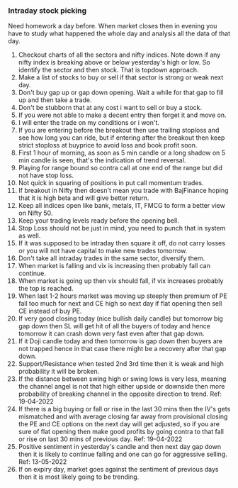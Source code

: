 ### Intraday stock picking

Need homework a day before. When market closes then in evening you have to study what happened the whole day and analysis all the data of that day.

1. Checkout charts of all the sectors and nifty indices. Note down if any nifty index is breaking above or below yesterday's high or low. So identify the sector and then stock. That is topdown approach.
2. Make a list of stocks to buy or sell if that sector is strong or weak next day.
3. Don't buy gap up or gap down opening. Wait a while for that gap to fill up and then take a trade.
4. Don't be stubborn that at any cost i want to sell or buy a stock.
5. If you were not able to make a decent entry then forget it and move on.
6. I will enter the trade on my conditions or i won't.
7. If you are entering before the breakout then use trailing stoploss and see how long you can ride, but if entering after the breakout then keep strict stoploss at buyprice to avoid loss and book profit soon.
8. First 1 hour of morning, as soon as 5 min candle or a long shadow on 5 min candle is seen, that's the indication of trend reversal.
9. Playing for range bound so contra call at one end of the range but did not have stop loss.
10. Not quick in squaring of positions in put call momentum trades.
11. If breakout in Nifty then doesn't mean you trade with BajFinance hoping that it is high beta and will give better return.
12. Keep all indices open like bank, metals, IT, FMCG to form a better view on Nifty 50.
13. Keep your trading levels ready before the opening bell.
14. Stop Loss should not be just in mind, you need to punch that in system as well.
15. If it was supposed to be intraday then square it off, do not carry losses or you will not have capital to make new trades tomorrow.
16. Don't take all intraday trades in the same sector, diversify them.
17. When market is falling and vix is increasing then probably fall can continue.
18. When market is going up then vix should fall, if vix increases probably the top is reached.
19. When last 1-2 hours market was moving up steeply then premium of PE fall too much for next and CE high so next day if flat opening then sell CE instead of buy PE.
20. If very good closing today (nice bullish daily candle) but tomorrow big gap down then SL will get hit of all the buyers of today and hence tomorrow it can crash down very fast even after that gap down.
21. If it Doji candle today and then tomorrow is gap down then buyers are not trapped hence in that case there might be a recovery after that gap down.
22. Support/Resistance when tested 2nd 3rd time then it is weak and high probability it will be broken.
23. If the distance between swing high or swing lows is very less, meaning the channel angel is not that high either upside or downside then more probability of breaking channel in the opposite direction to trend. Ref: 19-04-2022
24. If there is a big buying or fall or rise in the last 30 mins then the IV's gets mismatched and with average closing far away from provisional closing the PE and CE options on the next day will get adjusted, so if you are sure of flat opening then make good profits by going contra to that fall or rise on last 30 mins of previous day. Ref: 19-04-2022
25. Positive sentiment in yesterday's candle and then next day gap down then it is likely to continue falling and one can go for aggressive selling. Ref: 13-05-2022
26. If on expiry day, market goes against the sentiment of previous days then it is most likely going to be trending.

